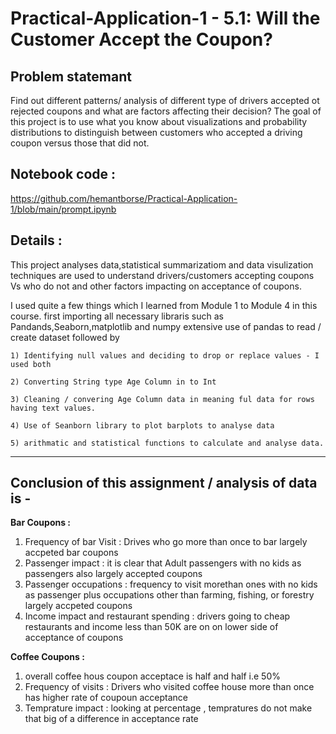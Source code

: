 # Practical-Application-1 - 5.1: Will the Customer Accept the Coupon?

## Problem statemant

Find out different patterns/ analysis of different type of drivers accepted ot rejected coupons and what are factors affecting their decision?
The goal of this project is to use what you know about visualizations and probability distributions to distinguish between customers who accepted a driving coupon versus those that did not.


## Notebook code :
https://github.com/hemantborse/Practical-Application-1/blob/main/prompt.ipynb

## Details :
This project analyses data,statistical summarizatiom and data visulization techniques are used to understand drivers/customers accepting coupons Vs who do not and other factors impacting on acceptance of coupons.


I used quite a few things which I learned from Module 1 to Module 4 in this course.
first importing all necessary libraris such as Pandands,Seaborn,matplotlib and numpy
extensive use of pandas to read / create dataset followed by

    1) Identifying null values and deciding to drop or replace values - I used both
    
    2) Converting String type Age Column in to Int
    
    3) Cleaning / convering Age Column data in meaning ful data for rows having text values.
    
    4) Use of Seanborn library to plot barplots to analyse data
    
    5) arithmatic and statistical functions to calculate and analyse data.
------------------------------------------------------------------------------------------------------------
Conclusion of this assignment / analysis of data is - 
------------------------------------------------------------------------------------------------------------


**Bar Coupons :**
1) Frequency of bar Visit : Drives who go more than once to bar largely accpeted bar coupons
2) Passenger impact : it is clear that Adult passengers with no kids as passengers also largely accepted coupons
3) Passenger occupations : frequency to visit morethan ones with no kids as passenger plus occupations other than farming, fishing, or forestry largely accpeted coupons
4) Income impact and restaurant spending : drivers going to cheap restaurants and income less than 50K are on on lower side of acceptance of coupons

**Coffee Coupons :**
1) overall coffee hous coupon acceptace is half and half i.e 50%
2) Frequency of visits : Drivers who visited coffee house more than once has higher rate of coupoun acceptance
3) Temprature impact : looking at percentage , tempratures do not make that big of a difference in acceptance rate
